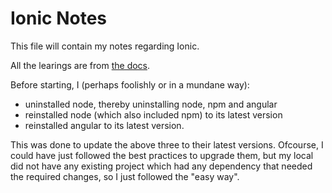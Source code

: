 # Ionic Notes

This file will contain my notes regarding Ionic.

All the learings are from [the docs](https://ionicframework.com/docs/).

Before starting, I (perhaps foolishly or in a mundane way):
- uninstalled node, thereby uninstalling node, npm and angular
- reinstalled node (which also included npm) to its latest version
- reinstalled angular to its latest version.

This was done to update the above three to their latest versions. Ofcourse, I could have just followed the best practices to upgrade them, but my local did not have any existing project which had any dependency that needed the required changes, so I just followed the "easy way".

